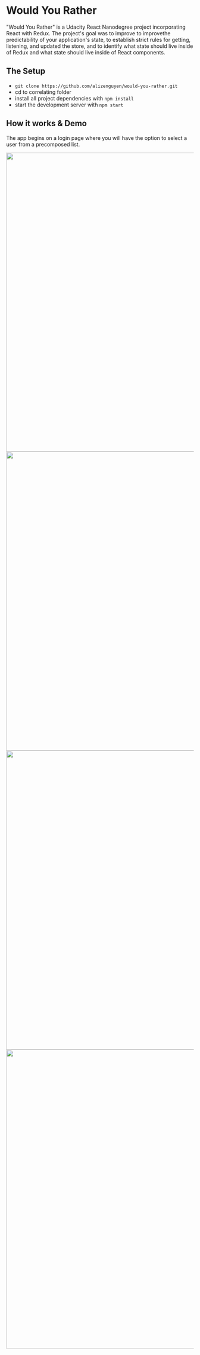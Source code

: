 # Would You Rather 

"Would You Rather" is a Udacity React Nanodegree project incorporating React with Redux. The project's goal was to improve to improvethe predictability of your application's state, to establish strict rules for getting, listening, and updated the store, and to identify what state should live inside of Redux and what state should live inside of React components. 

## The Setup

* `git clone https://github.com/alizenguyen/would-you-rather.git`
* cd to correlating folder
* install all project dependencies with `npm install`
* start the development server with `npm start`

## How it works & Demo

The app begins on a login page where you will have the option to select a user from a precomposed list. 

<img src="./src/images/login.gif" width="800">

<img src="./src/images/user-home.gif" width="800">

<img src="./src/images/new-question.gif" width="800">

<img src="./src/images/leaderboard.gif" width="800">
